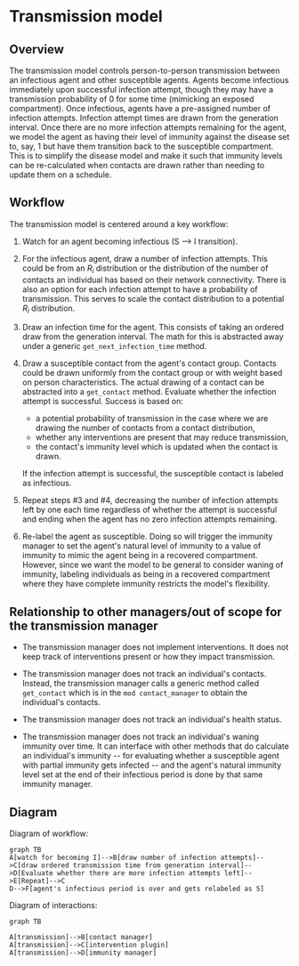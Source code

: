 # Transmission model

## Overview

The transmission model controls person-to-person transmission between an
infectious agent and other susceptible agents. Agents become infectious immediately
upon successful infection attempt, though they may have a transmission probability of
0 for some time (mimicking an exposed compartment). Once infectious, agents have a pre-assigned
number of infection attempts. Infection attempt times are drawn from the generation interval.
Once there are no more infection attempts remaining for the agent, we model the agent as having
their level of immunity against the disease set to, say, 1 but have them transition back
to the susceptible compartment. This is to simplify the disease model and make it such that
immunity levels can be re-calculated when contacts are drawn rather than needing to update
them on a schedule.

## Workflow

The transmission model is centered around a key workflow:
1. Watch for an agent becoming infectious (S --> I transition).
2. For the infectious agent, draw a number of infection attempts. This could be from an $R_i$ distribution
or the distribution of the number of contacts an individual has based on their network connectivity.
There is also an option for each infection attempt to have a probability of transmission. This serves to
scale the contact distribution to a potential $R_i$ distribution.
3. Draw an infection time for the agent. This consists of taking an ordered draw from the generation
interval. The math for this is abstracted away under a generic `get_next_infection_time` method.
4. Draw a susceptible contact from the agent's contact group. Contacts could be drawn uniformly
from the contact group or with weight based on person characteristics. The actual
drawing of a contact can be abstracted into a `get_contact` method. Evaluate whether
the infection attempt is successful. Success is based on:
    - a potential probability of transmission in the case where we are drawing the
    number of contacts from a contact distribution,
    - whether any interventions are present that may reduce transmission,
    - the contact's immunity level which is updated when the contact is drawn.

    If the infection attempt is successful, the susceptible contact is labeled as infectious.
5. Repeat steps #3 and #4, decreasing the number of infection attempts left by one each time
regardless of whether the attempt is successful and ending when the agent has no zero
infection attempts remaining.
6. Re-label the agent as susceptible. Doing so will trigger the immunity manager to set the
agent's natural level of immunity to a value of immunity to mimic the agent being in
a recovered compartment. However, since we want the model to be general to consider waning
of immunity, labeling individuals as being in a recovered compartment where they have complete
immunity restricts the model's flexibility.

## Relationship to other managers/out of scope for the transmission manager

- The transmission manager does not implement interventions. It does not keep track
of interventions present or how they impact transmission.

- The transmission manager does not track an individual's contacts. Instead, the transmission
manager calls a generic method called `get_contact` which is in the `mod contact_manager` to obtain
the individual's contacts.

- The transmission manager does not track an individual's health status.

- The transmission manager does not track an individual's waning immunity over time. It can
interface with other methods that do calculate an individual's immunity -- for evaluating
whether a susceptible agent with partial immunity gets infected -- and the agent's natural
immunity level set at the end of their infectious period is done by that same immunity
manager.

## Diagram

Diagram of workflow:

```mermaid
graph TB
A[watch for becoming I]-->B[draw number of infection attempts]-->C[draw ordered transmission time from generation interval]-->D[Evaluate whether there are more infection attempts left]-->E[Repeat]-->C
D-->F[agent's infectious period is over and gets relabeled as S]

```

Diagram of interactions:

```mermaid
graph TB

A[transmission]-->B[contact manager]
A[transmission]-->C[intervention plugin]
A[transmission]-->D[immunity manager]

```

